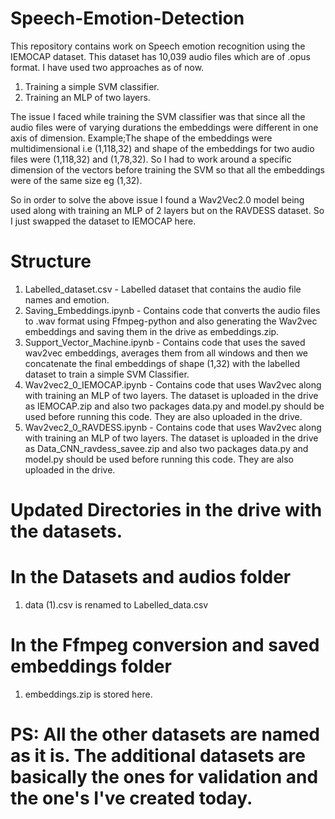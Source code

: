 # Speech-Emotion-Detection
This repository contains work on Speech emotion recognition using the IEMOCAP dataset. This dataset has 10,039 audio files which are of .opus format. I have used two approaches as of now.
1) Training a simple SVM classifier.
2) Training an MLP of two layers.

The issue I faced while training the SVM classifier was that since all the audio files were of varying durations the embeddings were different in one axis of dimension. Example;The shape of the embeddings were multidimensional i.e (1,118,32) and shape of the embeddings for two audio files were (1,118,32) and (1,78,32). So I had to work around a specific dimension of the vectors before training the SVM so that all the embeddings were of the same size eg (1,32).

So in order to solve the above issue I found a Wav2Vec2.0 model being used along with training an MLP of 2 layers but on the RAVDESS dataset. So I just swapped the dataset to IEMOCAP here.

# Structure
1) Labelled_dataset.csv - Labelled dataset that contains the audio file names and emotion.
2) Saving_Embeddings.ipynb - Contains code that converts the audio files to .wav format using Ffmpeg-python and also generating the Wav2vec embeddings and saving them in the drive as embeddings.zip.
3) Support_Vector_Machine.ipynb - Contains code that uses the saved wav2vec embeddings, averages them from all windows and then we concatenate the final embeddings of shape (1,32) with the labelled dataset to train a simple SVM Classifier. 
4) Wav2vec2_0_IEMOCAP.ipynb - Contains code that uses Wav2vec along with training an MLP of two layers. The dataset is uploaded in the drive as IEMOCAP.zip and also two packages data.py and model.py should be used before running this code. They are also uploaded in the drive.
5) Wav2vec2_0_RAVDESS.ipynb - Contains code that uses Wav2vec along with training an MLP of two layers. The dataset is uploaded in the drive as Data_CNN_ravdess_savee.zip and also two packages data.py and model.py should be used before running this code. They are also uploaded in the drive.

# Updated Directories in the drive with the datasets.

# In the Datasets and audios folder
1) data (1).csv is renamed to Labelled_data.csv

# In the Ffmpeg conversion and saved embeddings folder
1) embeddings.zip is stored here.

# PS: All the other datasets are named as it is. The additional datasets are basically the ones for validation and the one's I've created today. 





